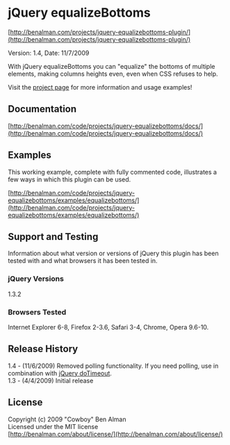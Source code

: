 # jQuery equalizeBottoms #
[http://benalman.com/projects/jquery-equalizebottoms-plugin/](http://benalman.com/projects/jquery-equalizebottoms-plugin/)

Version: 1.4, Date: 11/7/2009

With jQuery equalizeBottoms you can "equalize" the bottoms of multiple elements, making columns heights even, even when CSS refuses to help.

Visit the [project page](http://benalman.com/projects/jquery-equalizebottoms-plugin/) for more information and usage examples!


## Documentation ##
[http://benalman.com/code/projects/jquery-equalizebottoms/docs/](http://benalman.com/code/projects/jquery-equalizebottoms/docs/)


## Examples ##
This working example, complete with fully commented code, illustrates a few
ways in which this plugin can be used.

[http://benalman.com/code/projects/jquery-equalizebottoms/examples/equalizebottoms/](http://benalman.com/code/projects/jquery-equalizebottoms/examples/equalizebottoms/)  

## Support and Testing ##
Information about what version or versions of jQuery this plugin has been
tested with and what browsers it has been tested in.

### jQuery Versions ###
1.3.2

### Browsers Tested ###
Internet Explorer 6-8, Firefox 2-3.6, Safari 3-4, Chrome, Opera 9.6-10.


## Release History ##

1.4 - (11/6/2009) Removed polling functionality. If you need polling, use in combination with [jQuery doTimeout](http://benalman.com/projects/jquery-dotimeout-plugin/).  
1.3 - (4/4/2009)  Initial release


## License ##
Copyright (c) 2009 "Cowboy" Ben Alman  
Licensed under the MIT license  
[http://benalman.com/about/license/](http://benalman.com/about/license/)
